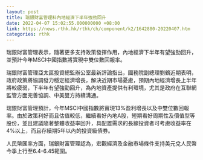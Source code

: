 ```yaml
---
layout: post
title: 瑞銀財富管理料內地經濟下半年強勁回升
date: 2022-04-07 15:02:55.000000000 +08:00
link: https://news.rthk.hk/rthk/ch/component/k2/1642880-20220407.htm
categories: rthk
---
```


瑞銀財富管理表示，隨著更多支持政策發揮作用，內地經濟下半年有望強勁回升，並預計今年MSCI中國指數將實現中雙位數回報率。

瑞銀財富管理亞太區投資總監辦公室最新評論指出，國務院副總理劉鶴近期表明，政府政策將協調發力穩定經濟增長，解決近期市場憂慮，預期內地經濟增長上半年將較疲弱，下半年有望強勁回升，為內地資產提供有利環境，尤其是政府在互聯網監管方面完善協調、中美雙方持續溝通。

瑞銀財富管理預計，今年MSCI中國指數將實現13%盈利增長以及中雙位數回報率。由於政策利好而且估值較低，繼續看好內地A股，短期看好周期性及價值型等股份，並且建議隨著整體收益率回升，具配置需求的長線投資者可考慮收益率在4%以上，而且存續期5年以內的投資級債券。

人民幣匯率方面，瑞銀財富管理認為，宏觀經濟及金融市場條件支持美元兌人民幣今季上行至6.4-6.45範圍。
